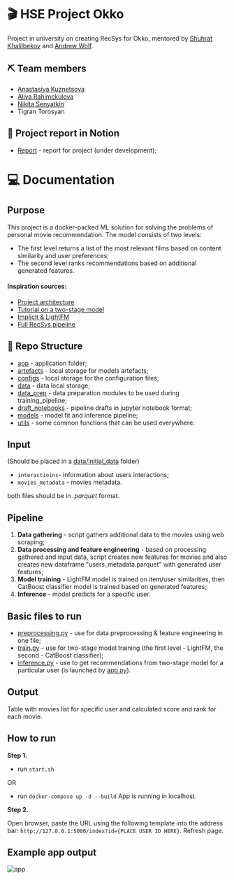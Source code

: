 # 🎬 HSE Project Okko
Project in university on creating RecSys for Okko, mentored by <a href="https://github.com/kshurik" target="_blank">Shuhrat Khalilbekov</a> and <a href="https://github.com/5x12" target="_blank">Andrew Wolf</a>.
## ⛏️ Team members
* <a href="https://github.com/missukrof" target="_blank">Anastasiya Kuznetsova</a>
* <a href="https://github.com/aliarahimckulova" target="_blank">Aliya Rahimckulova</a>
* <a href="https://github.com/PBspacey" target="_blank">Nikita Senyatkin</a>
* Tigran Torosyan
## 🌙 Project report in Notion
- <a href="https://www.notion.so/Okko_project-4327569d110c4e949d042abcd310f1ae" target="_blank">Report</a> - report for project (under development);
# 💻 Documentation
## Purpose
This project is a docker-packed ML solution for solving the problems of personal movie recommendation. The model consists of two levels: 
- The first level returns a list of the most relevant films based on content similarity and user preferences;
- The second level ranks recommendations based on additional generated features.
#### Inspiration sources:
* <a href="https://github.com/kshurik/rekkobook/tree/main/supplements/recsys" target="_blank">Project architecture</a>
* <a href="https://github.com/sharthZ23/your-second-recsys/blob/master/lecture_5/tutorial_hybrid_model.ipynb" target="_blank">Tutorial on a two-stage model</a>
* <a href="https://www.kaggle.com/code/sharthz23/implicit-lightfm/notebook" target="_blank">Implicit & LightFM</a>
* <a href="https://github.com/kshurik/rekkobook/blob/main/notebook_drafts/full_recsys_pipeline.ipynb" target="_blank">Full RecSys pipeline</a>
## 📁 Repo Structure
- <a href="https://github.com/missukrof/project-okko-final/tree/main/app" target="_blank">app</a> - application folder;
- <a href="https://github.com/missukrof/project-okko-final/tree/main/artefacts" target="_blank">artefacts</a> - local storage for models artefacts;
- <a href="https://github.com/missukrof/project-okko-final/tree/main/configs" target="_blank">configs</a> - local storage for the configuration files;
- <a href="https://github.com/missukrof/project-okko-final/tree/main/data" target="_blank">data</a> - data local storage;
- <a href="https://github.com/missukrof/project-okko-final/tree/main/data_prep" target="_blank">data_prep</a> - data preparation modules to be used during training_pipeline;
- <a href="https://github.com/missukrof/project-okko-final/tree/main/draft_notebooks" target="_blank">draft_notebooks</a> - pipeline drafts in jupyter notebook format;
- <a href="https://github.com/missukrof/project-okko-final/tree/main/models" target="_blank">models</a> - model fit and inference pipeline;
- <a href="https://github.com/missukrof/project-okko-final/tree/main/utils" target="_blank">utils</a> - some common functions that can be used everywhere.
## Input
(Should be placed in a <a href="https://github.com/missukrof/project-okko-final/tree/main/data/initial_data" target="_blank">data/initial_data</a> folder)
- `interactioins`- information about users interactions;
- `movies_metadata` - movies metadata.

both files should be in <i>.parquet</i> format.
## Pipeline
1. <b>Data gathering</b> - script gathers additional data to the movies using web scraping;
2. <b>Data processing and feature engineering</b> - based on processing gathered and input data, script creates new features for movies and also creates new dataframe "users_metadata.parquet" with generated user features;
3. <b>Model training</b> - LightFM model is trained on item/user similarities, then CatBoost classifier model is trained based on generated features;
4. <b>Inference</b> - model predicts for a specific user.
## Basic files to run
- <a href="https://github.com/missukrof/project-okko-final/blob/main/preprocessing.py" target="_blank">preprocessing.py</a> - use for data preprocessing & feature engineering in one file;
- <a href="https://github.com/missukrof/project-okko-final/blob/main/train.py" target="_blank">train.py</a> - use for two-stage model training (the first level - LightFM, the second - CatBoost classifier);
- <a href="https://github.com/missukrof/project-okko-final/blob/main/inference.py" target="_blank">inference.py</a> - use to get recommendations from two-stage model for a particular user (is launched by <a href="https://github.com/missukrof/project-okko-final/blob/main/app/app.py" target="_blank">app.py</a>).
## Output
Table with movies list for specific user and calculated score and rank for each movie.
## How to run
<b>Step 1.</b>
- run `start.sh`

OR

- run `docker-compose up -d --build`
App is running in localhost.

<b>Step 2.</b>

Open browser, paste the URL using the following template into the address bar: `http://127.0.0.1:5000/index?id={PLACE USER ID HERE}`. Refresh page.
## Example app output
![app](https://github.com/missukrof/project-okko-final/assets/109980006/9b09aa84-be13-4403-881e-246728c3cc59)
